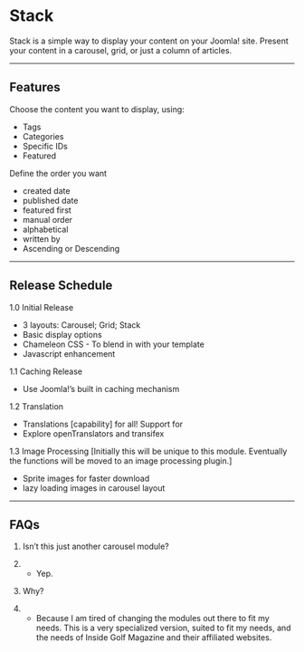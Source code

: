 # Stack

Stack is a simple way to display your content on your Joomla! site. Present your content in a carousel, grid, or just a column of articles.

- - -

## Features

Choose the content you want to display, using:
* Tags
* Categories
* Specific IDs
* Featured

Define the order you want
* created date
* published date
* featured first
* manual order
* alphabetical
* written by
* Ascending or Descending

- - - 

## Release Schedule

1.0 Initial Release
* 3 layouts: Carousel; Grid; Stack
* Basic display options
* Chameleon CSS - To blend in with your template
* Javascript enhancement

1.1 Caching Release
* Use Joomla!’s built in caching mechanism

1.2 Translation
* Translations [capability] for all! Support for 
* Explore openTranslators and transifex

1.3 Image Processing
[Initially this will be unique to this module. Eventually the functions will be moved to an image processing plugin.]
* Sprite images for faster download
* lazy loading images in carousel layout

- - -

## FAQs

1. Isn’t this just another carousel module?
1. * Yep.

2. Why?
2. * Because I am tired of changing the modules out there to fit my needs. This is a very specialized version, suited to fit my needs, and the needs of Inside Golf Magazine and their affiliated websites.